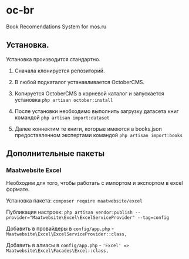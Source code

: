 # oc-br
Book Recomendations System for mos.ru

## Установка.

Установка производится стандартно.

1. Сначала клонируется репозиторий.

2. В любой подкаталог устанавливается OctoberCMS.

3. Копируется OctoberCMS в корневой каталог и запускается установка `php artisan october:install`

4. После установки необходимо выполнить загрузку датасета книг командой `php artisan import:dataset`

5. Далее коннектим те книги, которые имеются в books.json предоставленном экспертами командой
`php artisan import:books`

## Дополнительные пакеты

### Maatwebsite Excel

Необходим для того, чтобы работать с импортом и экспортом в excel формате.

Установка пакета: `composer require maatwebsite/excel`

Публикация настроек: `php artisan vendor:publish --provider="Maatwebsite\Excel\ExcelServiceProvider" --tag=config`

Добавить в провайдеры в `config/app.php` - `Maatwebsite\Excel\ExcelServiceProvider::class,`

Добавить в алиасы в `config/app.php` - `'Excel' => Maatwebsite\Excel\Facades\Excel::class,`
